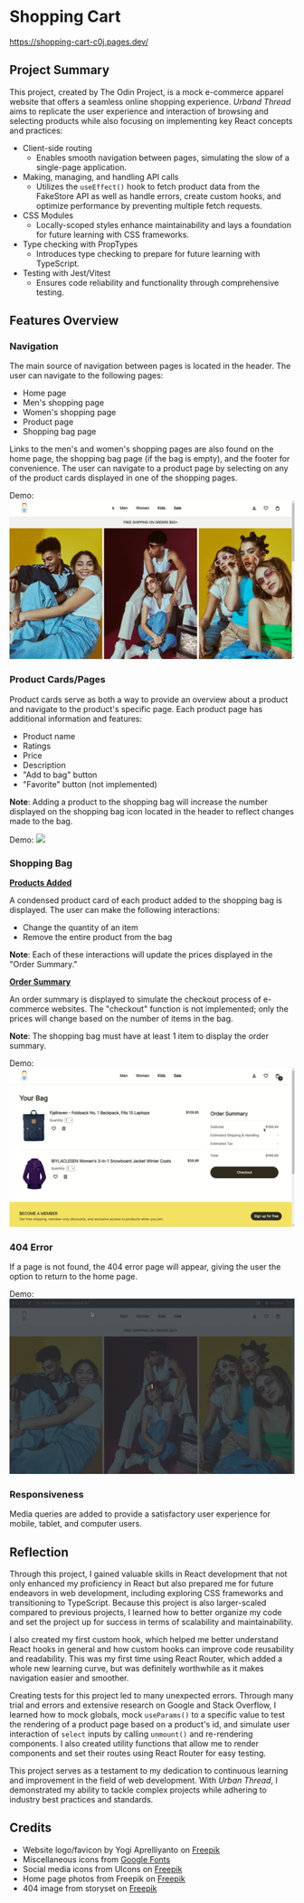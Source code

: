 # Shopping Cart

https://shopping-cart-c0j.pages.dev/

## Project Summary

This project, created by The Odin Project, is a mock e-commerce apparel website that offers a seamless online shopping experience. _Urband Thread_ aims to replicate the user experience and interaction of browsing and selecting products while also focusing on implementing key React concepts and practices:

- Client-side routing
  - Enables smooth navigation between pages, simulating the slow of a single-page application.
- Making, managing, and handling API calls
  - Utilizes the `useEffect()` hook to fetch product data from the FakeStore API as well as handle errors, create custom hooks, and optimize performance by preventing multiple fetch requests.
- CSS Modules
  - Locally-scoped styles enhance maintainability and lays a foundation for future learning with CSS frameworks.
- Type checking with PropTypes
  - Introduces type checking to prepare for future learning with TypeScript.
- Testing with Jest/Vitest
  - Ensures code reliability and functionality through comprehensive testing.

## Features Overview

### Navigation

The main source of navigation between pages is located in the header. The user can navigate to the following pages:

- Home page
- Men's shopping page
- Women's shopping page
- Product page
- Shopping bag page

Links to the men's and women's shopping pages are also found on the home page, the shopping bag page (if the bag is empty), and the footer for convenience. The user can navigate to a product page by selecting on any of the product cards displayed in one of the shopping pages.

Demo:
<img src="./src/assets/gifs/navigation.gif" width="auto" height="auto"/>

### Product Cards/Pages

Product cards serve as both a way to provide an overview about a product and navigate to the product's specific page. Each product page has additional information and features:

- Product name
- Ratings
- Price
- Description
- "Add to bag" button
- "Favorite" button (not implemented)

**Note**: Adding a product to the shopping bag will increase the number displayed on the shopping bag icon located in the header to reflect changes made to the bag.

Demo:
<img src="./src/assets/gifs/product-card-interaction.gif" width="auto" height="auto"/>

### Shopping Bag

**<ins>Products Added</ins>**

A condensed product card of each product added to the shopping bag is displayed. The user can make the following interactions:

- Change the quantity of an item
- Remove the entire product from the bag

**Note**: Each of these interactions will update the prices displayed in the "Order Summary."

**<ins>Order Summary</ins>**

An order summary is displayed to simulate the checkout process of e-commerce websites. The "checkout" function is not implemented; only the prices will change based on the number of items in the bag.

**Note**: The shopping bag must have at least 1 item to display the order summary.

Demo:
<img src="./src/assets/gifs/bag-interaction.gif" width="auto" height="auto"/>

### 404 Error

If a page is not found, the 404 error page will appear, giving the user the option to return to the home page.

Demo:
<img src="./src/assets/gifs/404-error.gif" width="auto" height="auto"/>

### Responsiveness

Media queries are added to provide a satisfactory user experience for mobile, tablet, and computer users.

## Reflection

Through this project, I gained valuable skills in React development that not only enhanced my proficiency in React but also prepared me for future endeavors in web development, including exploring CSS frameworks and transitioning to TypeScript. Because this project is also larger-scaled compared to previous projects, I learned how to better organize my code and set the project up for success in terms of scalability and maintainability.

I also created my first custom hook, which helped me better understand React hooks in general and how custom hooks can improve code reusability and readability. This was my first time using React Router, which added a whole new learning curve, but was definitely worthwhile as it makes navigation easier and smoother.

Creating tests for this project led to many unexpected errors. Through many trial and errors and extensive research on Google and Stack Overflow, I learned how to mock globals, mock `useParams()` to a specific value to test the rendering of a product page based on a product's id, and simulate user interaction of `select` inputs by calling `unmount()` and re-rendering components. I also created utility functions that allow me to render components and set their routes using React Router for easy testing.

This project serves as a testament to my dedication to continuous learning and improvement in the field of web development. With _Urban Thread_, I demonstrated my ability to tackle complex projects while adhering to industry best practices and standards.

## Credits

- Website logo/favicon by Yogi Aprelliyanto on [Freepik](https://www.freepik.com/icon/shopping-bag_6058239#fromView=search&term=clothing+brand&track=ais&page=2&position=3&uuid=fc5a59b2-a128-4174-bb3d-91235123cd9a)
- Miscellaneous icons from [Google Fonts](https://fonts.google.com/)
- Social media icons from Ulcons on [Freepik](https://www.freepik.com/author/uicons/icons/uicons-brands-solid_5089)
- Home page photos from Freepik on [Freepik](https://www.freepik.com/serie/27590780)
- 404 image from storyset on [Freepik](https://www.freepik.com/free-vector/page-found-concept-illustration_7887410.htm#query=404&position=3&from_view=search&track=sph&uuid=b8afd1a0-01cd-4fb4-9649-f11c65c009e3)
